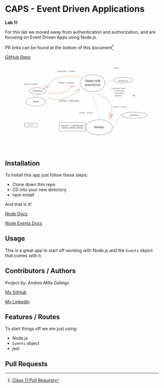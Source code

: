 # CAPS - Event Driven Applications

**Lab 11**

For this lab we moved away from authentication and authorization, and are focusing on Event Driven Apps using Node.js. 


PR links can be found at the bottom of this document[^1]

[GitHub Repo](https://github.com/AndresMillsGallego/caps-hub)

![Class 10 UML](./class-11-uml.png)

## Installation

To install this app just follow these steps:

- Clone down this repo
- CD into your new directory
- npm install

And that is it!

[Node Docs](https://nodejs.org/en/docs/)

[Node Events Docs](https://nodejs.org/api/events.html)


## Usage

This is a great app to start off working with Node.js and the `Events` object that comes with it.  

## Contributors / Authors

Project by: Andres Mills Gallego

[My GitHub](https://github.com/AndresMillsGallego)

[My LinkedIn](https://www.linkedin.com/in/andres-mills-gallego/)

## Features / Routes

To start things off we are just using: 
- Node.js
- `Events` object
- jest

## Pull Requests

[^1]: [Class 11 Pull Request](https://github.com/AndresMillsGallego/caps-hub/pull/2)